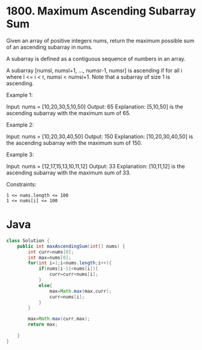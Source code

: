 # 1800. Maximum Ascending Subarray Sum

Given an array of positive integers nums, return the maximum possible sum of an ascending subarray in nums.

A subarray is defined as a contiguous sequence of numbers in an array.

A subarray [numsl, numsl+1, ..., numsr-1, numsr] is ascending if for all i where l <= i < r, numsi  < numsi+1. Note that a subarray of size 1 is ascending.


Example 1:

Input: nums = [10,20,30,5,10,50]
Output: 65
Explanation: [5,10,50] is the ascending subarray with the maximum sum of 65.

Example 2:

Input: nums = [10,20,30,40,50]
Output: 150
Explanation: [10,20,30,40,50] is the ascending subarray with the maximum sum of 150.

Example 3:

Input: nums = [12,17,15,13,10,11,12]
Output: 33
Explanation: [10,11,12] is the ascending subarray with the maximum sum of 33.

 

Constraints:

    1 <= nums.length <= 100
    1 <= nums[i] <= 100

# Java
```java
class Solution {
    public int maxAscendingSum(int[] nums) {
        int curr=nums[0];
        int max=nums[0];
        for(int i=1;i<nums.length;i++){
            if(nums[i-1]<nums[i]){
                curr=curr+nums[i];
            }
            else{
                max=Math.max(max,curr);
                curr=nums[i];
            }
        }

        max=Math.max(curr,max);
        return max;
        
    }
}

```
